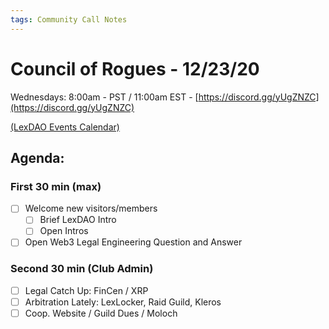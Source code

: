 ```yaml
---
tags: Community Call Notes
---
```


# Council of Rogues - 12/23/20
Wednesdays: 8:00am - PST / 11:00am EST - [https://discord.gg/yUgZNZC](https://discord.gg/yUgZNZC)

[(LexDAO Events Calendar)](https://calendar.google.com/calendar?cid=anVyaXNwcm9qZWN0LmlvXzdyNzdrbHVwMGdmMGJodWJrMmo3bmEwc21jQGdyb3VwLmNhbGVuZGFyLmdvb2dsZS5jb20)

## Agenda:

### First 30 min (max)

- [ ]  Welcome new visitors/members
    - [ ] Brief LexDAO Intro
    - [ ] Open Intros
- [ ]  Open Web3 Legal Engineering Question and Answer

### Second 30 min (Club Admin)
- [ ] Legal Catch Up: FinCen / XRP
- [ ] Arbitration Lately: LexLocker, Raid Guild, Kleros
- [ ] Coop. Website / Guild Dues / Moloch
